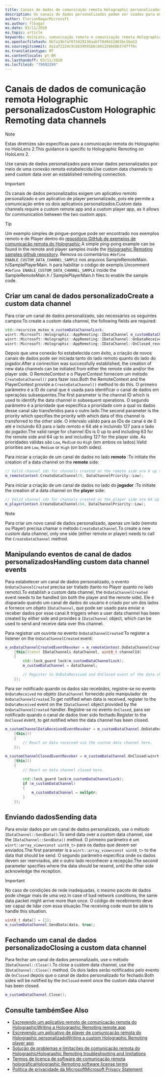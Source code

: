 ```yaml
---
title: Canais de dados de comunicação remota Holographic personalizados
description: Os canais de dados personalizados podem ser usados para enviar dados do usuário pela conexão remota Holographic já estabelecida.
author: FlorianBagarMicrosoft
ms.author: flbagar
ms.date: 03/11/2020
ms.topic: article
keywords: HoloLens, comunicação remota e comunicação remota Holographic
ms.openlocfilehash: 8bfa19b7af0f3429130aabf70d9d11083bc56a52
ms.sourcegitcommit: 0a1af2224c9cbb34591b6cb01159b60b37dfff0c
ms.translationtype: MT
ms.contentlocale: pt-BR
ms.lasthandoff: 03/11/2020
ms.locfileid: "79092299"
---
```

# <a name="custom-holographic-remoting-data-channels"></a><span data-ttu-id="29a06-104">Canais de dados de comunicação remota Holographic personalizados</span><span class="sxs-lookup"><span data-stu-id="29a06-104">Custom Holographic Remoting data channels</span></span>

>[!NOTE]
><span data-ttu-id="29a06-105">Estas diretrizes são específicas para a comunicação remota do Holographic no HoloLens 2.</span><span class="sxs-lookup"><span data-stu-id="29a06-105">This guidance is specific to Holographic Remoting on HoloLens 2.</span></span>

<span data-ttu-id="29a06-106">Use canais de dados personalizados para enviar dados personalizados por meio de uma conexão remota estabelecida.</span><span class="sxs-lookup"><span data-stu-id="29a06-106">Use custom data channels to send custom data over an established remoting connection.</span></span>

>[!IMPORTANT]
><span data-ttu-id="29a06-107">Os canais de dados personalizados exigem um aplicativo remoto personalizado e um aplicativo de player personalizado, pois ele permite a comunicação entre os dois aplicativos personalizados.</span><span class="sxs-lookup"><span data-stu-id="29a06-107">Custom data channels require a custom remote app and a custom player app, as it allows for communication between the two custom apps.</span></span>

>[!TIP]
><span data-ttu-id="29a06-108">Um exemplo simples de pingue-pongue pode ser encontrado nos exemplos remoto e de Player dentro do [repositório GitHub de exemplos de comunicação remota do Holographic](https://github.com/microsoft/MixedReality-HolographicRemoting-Samples).</span><span class="sxs-lookup"><span data-stu-id="29a06-108">A simple ping-pong example can be found in the remote and player samples inside the [Holographic Remoting samples github repository](https://github.com/microsoft/MixedReality-HolographicRemoting-Samples).</span></span> <span data-ttu-id="29a06-109">Remova os comentários ```#define ENABLE_CUSTOM_DATA_CHANNEL_SAMPLE``` nos arquivos SampleRemoteMain. h/SamplePlayerMain. h para habilitar o código de exemplo.</span><span class="sxs-lookup"><span data-stu-id="29a06-109">Uncomment ```#define ENABLE_CUSTOM_DATA_CHANNEL_SAMPLE``` inside the SampleRemoteMain.h / SamplePlayerMain.h files to enable the sample code.</span></span>


## <a name="create-a-custom-data-channel"></a><span data-ttu-id="29a06-110">Criar um canal de dados personalizado</span><span class="sxs-lookup"><span data-stu-id="29a06-110">Create a custom data channel</span></span>


<span data-ttu-id="29a06-111">Para criar um canal de dados personalizado, são necessários os seguintes campos:</span><span class="sxs-lookup"><span data-stu-id="29a06-111">To create a custom data channel, the following fields are required:</span></span>
```cpp
std::recursive_mutex m_customDataChannelLock;
winrt::Microsoft::Holographic::AppRemoting::IDataChannel m_customDataChannel = nullptr;
winrt::Microsoft::Holographic::AppRemoting::IDataChannel::OnDataReceived_revoker m_customChannelDataReceivedEventRevoker;
winrt::Microsoft::Holographic::AppRemoting::IDataChannel::OnClosed_revoker m_customChannelClosedEventRevoker;
```

<span data-ttu-id="29a06-112">Depois que uma conexão foi estabelecida com êxito, a criação de novos canais de dados pode ser iniciada tanto do lado remoto quanto do lado do jogador.</span><span class="sxs-lookup"><span data-stu-id="29a06-112">After a connection was successfully established, the creation of new data channels can be initiated from either the remote side and/or the player side.</span></span> <span data-ttu-id="29a06-113">O RemoteContext e o PlayerContext fornecem um método ```CreateDataChannel()``` para fazer isso.</span><span class="sxs-lookup"><span data-stu-id="29a06-113">Both the RemoteContext and the PlayerContext provide a ```CreateDataChannel()``` method to do this.</span></span> <span data-ttu-id="29a06-114">O primeiro parâmetro é a ID do canal que é usada para identificar o canal de dados em operações subsequentes.</span><span class="sxs-lookup"><span data-stu-id="29a06-114">The first parameter is the channel ID which is used to identify the data channel in subsequent operations.</span></span> <span data-ttu-id="29a06-115">O segundo parâmetro é a prioridade que especifica a prioridade com a qual os dados desse canal são transferidos para o outro lado.</span><span class="sxs-lookup"><span data-stu-id="29a06-115">The second parameter is the priority which specifies the priority with which data of this channel is transferred to the other side.</span></span> <span data-ttu-id="29a06-116">O intervalo válido para as IDs de canal é de 0 até e incluindo 63 para o lado remoto e 64 até e incluindo 127 para o lado do jogador.</span><span class="sxs-lookup"><span data-stu-id="29a06-116">The valid range for channel IDs is 0 up to and including 63 for the remote side and 64 up to and including 127 for the player side.</span></span> <span data-ttu-id="29a06-117">As prioridades válidas são ```Low```, ```Medium``` ou ```High``` (em ambos os lados).</span><span class="sxs-lookup"><span data-stu-id="29a06-117">Valid priorities are ```Low```, ```Medium``` or ```High``` (on both sides).</span></span>

<span data-ttu-id="29a06-118">Para iniciar a criação de um canal de dados no lado **remoto** :</span><span class="sxs-lookup"><span data-stu-id="29a06-118">To initiate the creation of a data channel on the **remote** side:</span></span>
```cpp
// Valid channel ids for channels created on the remote side are 0 up to and including 63
m_remoteContext.CreateDataChannel(0, DataChannelPriority::Low);
```

<span data-ttu-id="29a06-119">Para iniciar a criação de um canal de dados no lado do **jogador** :</span><span class="sxs-lookup"><span data-stu-id="29a06-119">To initiate the creation of a data channel on the **player** side:</span></span>
```cpp
// Valid channel ids for channels created on the player side are 64 up to and including 127
m_playerContext.CreateDataChannel(64, DataChannelPriority::Low);
```

>[!NOTE]
><span data-ttu-id="29a06-120">Para criar um novo canal de dados personalizado, apenas um lado (remoto ou Player) precisa chamar o método ```CreateDataChannel```.</span><span class="sxs-lookup"><span data-stu-id="29a06-120">To create a new custom data channel, only one side (either remote or player) needs to call the ```CreateDataChannel``` method.</span></span>

## <a name="handling-custom-data-channel-events"></a><span data-ttu-id="29a06-121">Manipulando eventos de canal de dados personalizados</span><span class="sxs-lookup"><span data-stu-id="29a06-121">Handling custom data channel events</span></span>

<span data-ttu-id="29a06-122">Para estabelecer um canal de dados personalizado, o evento ```OnDataChannelCreated``` precisa ser tratado (tanto no Player quanto no lado remoto).</span><span class="sxs-lookup"><span data-stu-id="29a06-122">To establish a custom data channel, the ```OnDataChannelCreated``` event needs to be handled (on both the player and the remote side).</span></span> <span data-ttu-id="29a06-123">Ele é disparado quando um canal de dados do usuário é criado por um dos lados e fornece um objeto ```IDataChannel```, que pode ser usado para enviar e receber dados por esse canal.</span><span class="sxs-lookup"><span data-stu-id="29a06-123">It triggers when a user data channel has been created by either side and provides a ```IDataChannel``` object, which can be used to send and receive data over this channel.</span></span>

<span data-ttu-id="29a06-124">Para registrar um ouvinte no evento ```OnDataChannelCreated```:</span><span class="sxs-lookup"><span data-stu-id="29a06-124">To register a listener on the ```OnDataChannelCreated``` event:</span></span>
```cpp
m_onDataChannelCreatedEventRevoker = m_remoteContext.OnDataChannelCreated(winrt::auto_revoke,
    [this](const IDataChannel& dataChannel, uint8_t channelId)
    {
        std::lock_guard lock(m_customDataChannelLock);
        m_customDataChannel = dataChannel;

        // Register to OnDataReceived and OnClosed event of the data channel here, see below...
    });
```

<span data-ttu-id="29a06-125">Para ser notificado quando os dados são recebidos, registre-se no evento ```OnDataReceived``` no objeto ```IDataChannel``` fornecido pelo manipulador de ```OnDataChannelCreated```.</span><span class="sxs-lookup"><span data-stu-id="29a06-125">To get notified when data is received, register to the ```OnDataReceived``` event on the ```IDataChannel``` object provided by the ```OnDataChannelCreated``` handler.</span></span> <span data-ttu-id="29a06-126">Registre-se no evento ```OnClosed```, para ser notificado quando o canal de dados tiver sido fechado.</span><span class="sxs-lookup"><span data-stu-id="29a06-126">Register to the ```OnClosed``` event, to get notified when the data channel has been closed.</span></span>

```cpp
m_customChannelDataReceivedEventRevoker = m_customDataChannel.OnDataReceived(winrt::auto_revoke, 
    [this]()
    {
        // React on data received via the custom data channel here.
    });

m_customChannelClosedEventRevoker = m_customDataChannel.OnClosed(winrt::auto_revoke,
    [this]()
    {
        // React on data channel closed here.

        std::lock_guard lock(m_customDataChannelLock);
        if (m_customDataChannel)
        {
            m_customDataChannel = nullptr;
        }
    });
```

## <a name="sending-data"></a><span data-ttu-id="29a06-127">Enviando dados</span><span class="sxs-lookup"><span data-stu-id="29a06-127">Sending data</span></span>

<span data-ttu-id="29a06-128">Para enviar dados por um canal de dados personalizado, use o método ```IDataChannel::SendData()```.</span><span class="sxs-lookup"><span data-stu-id="29a06-128">To send data over a custom data channel, use the ```IDataChannel::SendData()``` method.</span></span> <span data-ttu-id="29a06-129">O primeiro parâmetro é um ```winrt::array_view<const uint8_t>``` para os dados que devem ser enviados.</span><span class="sxs-lookup"><span data-stu-id="29a06-129">The first parameter is a ```winrt::array_view<const uint8_t>``` to the data that should be send.</span></span> <span data-ttu-id="29a06-130">O segundo parâmetro especifica onde os dados devem ser reenviados, até o outro lado reconhecer a recepção.</span><span class="sxs-lookup"><span data-stu-id="29a06-130">The second parameter specifies where the data should be resend, until the other side acknowledge the reception.</span></span> 

>[!IMPORTANT]
><span data-ttu-id="29a06-131">No caso de condições de rede inadequadas, o mesmo pacote de dados pode chegar mais de uma vez.</span><span class="sxs-lookup"><span data-stu-id="29a06-131">In case of bad network conditions, the same data packet might arrive more than once.</span></span> <span data-ttu-id="29a06-132">O código de recebimento deve ser capaz de lidar com essa situação.</span><span class="sxs-lookup"><span data-stu-id="29a06-132">The receiving code must be able to handle this situation.</span></span>

```cpp
uint8_t data[] = {1};
m_customDataChannel.SendData(data, true);
```

## <a name="closing-a-custom-data-channel"></a><span data-ttu-id="29a06-133">Fechando um canal de dados personalizado</span><span class="sxs-lookup"><span data-stu-id="29a06-133">Closing a custom data channel</span></span>

<span data-ttu-id="29a06-134">Para fechar um canal de dados personalizado, use o método ```IDataChannel::Close()```.</span><span class="sxs-lookup"><span data-stu-id="29a06-134">To close a custom data channel, use the ```IDataChannel::Close()``` method.</span></span> <span data-ttu-id="29a06-135">Os dois lados serão notificados pelo evento de ```OnClosed``` depois que o canal de dados personalizado for fechado.</span><span class="sxs-lookup"><span data-stu-id="29a06-135">Both sides will be notified by the ```OnClosed``` event once the custom data channel has been closed.</span></span>

```cpp
m_customDataChannel.Close();
```

## <a name="see-also"></a><span data-ttu-id="29a06-136">Consulte também</span><span class="sxs-lookup"><span data-stu-id="29a06-136">See Also</span></span>
* [<span data-ttu-id="29a06-137">Escrevendo um aplicativo remoto de comunicação remota do Holographic</span><span class="sxs-lookup"><span data-stu-id="29a06-137">Writing a Holographic Remoting remote app</span></span>](holographic-remoting-create-host.md)
* [<span data-ttu-id="29a06-138">Escrevendo um aplicativo de player de comunicação remota do Holographic personalizado</span><span class="sxs-lookup"><span data-stu-id="29a06-138">Writing a custom Holographic Remoting player app</span></span>](holographic-remoting-create-player.md)
* [<span data-ttu-id="29a06-139">Solução de problemas e limitações de comunicação remota do Holographic</span><span class="sxs-lookup"><span data-stu-id="29a06-139">Holographic Remoting troubleshooting and limitations</span></span>](holographic-remoting-troubleshooting.md)
* [<span data-ttu-id="29a06-140">Termos de licença de software de comunicação remota holográfica</span><span class="sxs-lookup"><span data-stu-id="29a06-140">Holographic Remoting software license terms</span></span>](https://docs.microsoft.com//legal/mixed-reality/microsoft-holographic-remoting-software-license-terms)
* [<span data-ttu-id="29a06-141">Política de privacidade da Microsoft</span><span class="sxs-lookup"><span data-stu-id="29a06-141">Microsoft Privacy Statement</span></span>](https://go.microsoft.com/fwlink/?LinkId=521839)
